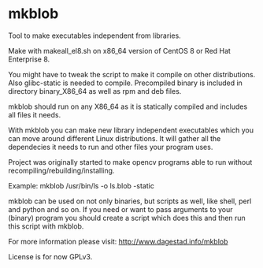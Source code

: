 # mkblob
Tool to make executables independent from libraries.

Make with makeall_el8.sh on x86_64 version of CentOS 8 or Red Hat Enterprise 8. 

You might have to tweak the script to make it compile on other distributions.
Also glibc-static is needed to compile. 
Precompiled binary is included in directory binary_X86_64 as well as rpm and deb files.

mkblob should run on any X86_64 as it is statically compiled
and includes all files it needs.

With mkblob you can make new library independent executables which you can move
around different Linux distributions. It will gather all the dependecies 
it needs to run and other files your program uses.

Project was originally started to make opencv programs able to run without recompiling/rebuilding/installing.

Example: mkblob /usr/bin/ls -o ls.blob -static

mkblob can be used on not only binaries, but scripts as well, like shell, perl and python and so on.
If you need or want to pass arguments to your (binary) program you should create a script which does this and then run 
this script with mkblob.

For more information please visit: <a href=http://www.dagestad.info/mkblob>http://www.dagestad.info/mkblob</a> 

License is for now GPLv3.
